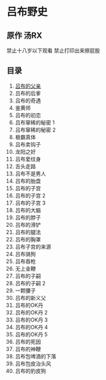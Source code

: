 # 吕布野史

## 原作 汤RX

禁止十八岁以下观看
禁止打印出来擦屁股

## 目录

1. [吕布的父亲](content/1.md)
2. 吕布的后爹
3. 吕布的奇遇
4. 鉴黄师
5. 吕布的初恋
6. 吕布窜稀的秘密 1
7. 吕布窜稀的秘密 2
8. 极霸真体
9. 吕布卖钩子
10. 龙阳之好
11. 吕布爱纹身
12. 舌头走路
13. 吕布不是男人
14. 吕布的胎盘
15. 吕布的子宫
16. 吕布的子宫 2
17. 吕布的子宫 3
18. 吕布的大脑
19. 吕布的脖子
20. 吕布的滑铲
21. 吕布的腿法
22. 吕布的胸罩
23. 吕布子宫的来源
24. 吕布骑狗
25. 吕布吞枪
26. 无上金鞭
27. 吕布的子嗣
28. 吕布的子嗣 2
29. 一颗腰子
30. 吕布的新义父
31. 吕布的OK丹
32. 吕布的OK丹 2
33. 吕布的OK丹 3
34. 吕布的OK丹 4
35. 吕布的OK丹 5
36. 吕布的死因
37. 吕布的神鞭
38. 吕布包啤酒的下落
39. 吕布包皮治头风
40. 吕布的豹皮狗
